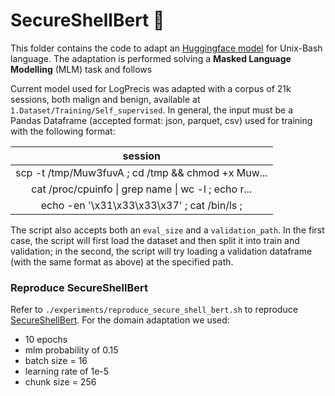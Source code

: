 # SecureShellBert 🤖

This folder contains the code to adapt an [Huggingface model](https://huggingface.co/models) for Unix-Bash language. The adaptation is performed solving a **Masked Language Modelling** (MLM) task and follows

Current model used for LogPrecis was adapted with a corpus of 21k sessions, both malign and benign, available at `1.Dataset/Training/Self_supervised`. In general, the input must be a Pandas Dataframe (accepted format: json, parquet, csv) used for training with the following format:

|                       session                       |
| :-------------------------------------------------: |
|  scp -t /tmp/Muw3fuvA ; cd /tmp && chmod +x Muw...  |
| cat /proc/cpuinfo \| grep name \| wc -l ; echo r... |
|     echo -en '\x31\x33\x33\x37' ; cat /bin/ls ;     |

The script also accepts both an `eval_size` and a `validation_path`. In the first case, the script will first load the dataset and then split it into train and validation; in the second, the script will try loading a validation dataframe (with the same format as above) at the specified path.

### Reproduce SecureShellBert

Refer to `./experiments/reproduce_secure_shell_bert.sh` to reproduce [SecureShellBert](https://huggingface.co/SmartDataPolito/SecureShellBert). For the domain adaptation we used:

- 10 epochs
- mlm probability of 0.15
- batch size = 16
- learning rate of 1e-5
- chunk size = 256
